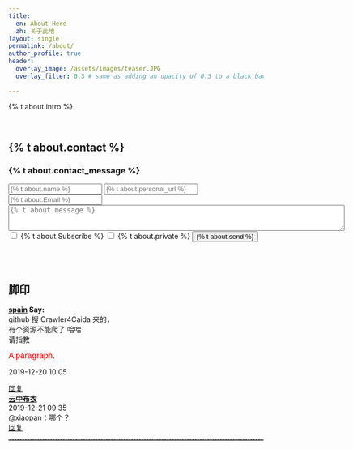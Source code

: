 ```yaml
---
title: 
  en: About Here
  zh: 关于此地
layout: single
permalink: /about/
author_profile: true
header:
  overlay_image: /assets/images/teaser.JPG
  overlay_filter: 0.3 # same as adding an opacity of 0.3 to a black background

---
```


<p>{% t about.intro %}</p>

<html>
<br>
  <h2>{% t about.contact %}</h2>
  <h3>{% t about.contact_message %}</h3>
  <form id="second" method="post" action="https://getsimpleform.com/messages?form_api_token=bce488d72133f1c308485c01fad8b4bb" >
        <input name="redirect_to" type="hidden" id="name" value="https://hatchin.netlify.com{{site.baseurl}}/thankyou">
        <input type="text" placeholder="{% t about.name %}" name="name" required>
        <input type="text" placeholder="{% t about.personal_url %}" name="link" >
        <input type="email" placeholder="{% t about.Email %}" name="replyto_" required >
        <textarea form ="second" name="message" rows = "3" cols = "80" placeholder="{% t about.message %}"></textarea>
        <input type="checkbox" name="Subscribe" value="Add me"> {% t about.Subscribe %}<label for="Subscribe"></label>
        <input type="checkbox" name="Private" value="Add me"> {% t about.private %}
        <label for="Private">
        </label>
        <input type="submit" value="{% t about.send %}">
    </form>
<br>
<br>
<div class="page__innerwrap"><h2>脚印</h2>
	<div class="comment" id="comment-395"><a name="395"></a>
		<div class="comment-info">
			<b><a href="http://www.mryu.top/" target="_blank">spain</a> Say:</b>
				<div class="aboutcomment">github 搜 Crawler4Caida 来的，<br>
					有个资源不能爬了 哈哈<br>
					请指教
				</div>
	<!--<span class="comment-time" ></span>-->
				<p><font size="3em" face="arial" color="red">A paragraph.</font></p>
				<p font-size: >2019-12-20 10:05</p>
				<div class="comment-reply"><a href="http://www.mryu.top/about.html#comment-395" onclick="commentReply(395,this)">回复</a></div>
		</div>
		<div class="comment comment-children" id="comment-396"><a name="396"></a>
			<div class="comment-info">
				<b><a href="http://www.mryu.top/" target="_blank">云中布衣</a> </b><br><span class="comment-time">2019-12-21 09:35</span>
				<div class="comment-content">@xiaopan：哪个？</div>
				<div class="comment-reply"><a href="http://www.mryu.top/about.html#comment-396" onclick="commentReply(396,this)">回复</a></div>		
			</div>
		</div>
		<hr style="height:1px;border:none;border-top:1px dashed grey;">
	</div>
	</div>
</html>

